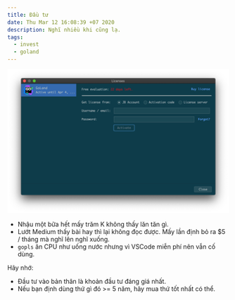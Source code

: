 ```yaml
---
title: Đầu tư
date: Thu Mar 12 16:08:39 +07 2020
description: Nghĩ nhiều khi cũng lạ.
tags:
  - invest
  - goland
---
```

![Goland free evaluation](../../../assets/images/goland-free-evaluation.png)

- Nhậu một bữa hết mấy trăm K không thấy lăn tăn gì.
- Lướt Medium thấy bài hay thì lại không đọc được. Mấy lần định bỏ ra $5 / tháng mà nghĩ lên nghĩ xuống.
- `gopls` ăn CPU như uống nước nhưng vì VSCode miễn phí nên vẫn cố dùng.

Hãy nhớ:

- Đầu tư vào bản thân là khoản đầu tư đáng giá nhất.
- Nếu bạn định dùng thứ gì đó >= 5 năm, hãy mua thứ tốt nhất có thể.
